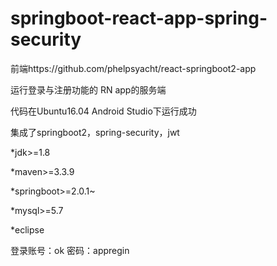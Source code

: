 # springboot-react-app-spring-security

<p>前端https://github.com/phelpsyacht/react-springboot2-app</p>

<p>运行登录与注册功能的 RN app的服务端</p>

<p>代码在Ubuntu16.04 Android Studio下运行成功</p>
<p>集成了springboot2，spring-security，jwt</p>


<p>*jdk>=1.8</p>
<p>*maven>=3.3.9</p>
<p>*springboot>=2.0.1~</p>
<p>*mysql>=5.7</p>
<p>*eclipse</p>

<p>登录账号：ok
    密码：appregin
</p>


